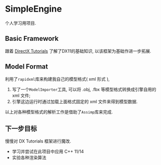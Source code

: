 # SimpleEngine
个人学习用项目.

## Basic Framework
跟着 [DirectX Tutorials](http://www.rastertek.com/tutdx11.html) 了解了DX11的基础知识, 以该框架为基础作进一步拓展.

## Model Format
利用了`rapidxml`库来构建我自己的模型格式( xml 形式 ),

1. 写了一个`ModelImporter`工具, 可以将 .obj, .fbx 等模型格式转换成引擎自用的 xml 文件;
2. 引擎这边运行时通过加载上面格式固定的 xml 文件来得到模型数据.

以上对各种模型格式的解析工作是借助了`Assimp`库来完成.

## 下一步目标
慢慢对 DX Tutorials 框架进行魔改.

* 学习并尝试在此项目中应用 C++ 11/14
* 实验各种渲染算法
